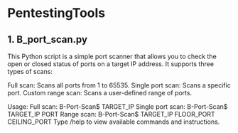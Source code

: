 # PentestingTools
## 1. B_port_scan.py
This Python script is a simple port scanner that allows you to check the open or closed status of ports on a target IP address. It supports three types of scans:

Full scan: Scans all ports from 1 to 65535.
Single port scan: Scans a specific port.
Custom range scan: Scans a user-defined range of ports.

Usage:
Full scan: B-Port-Scan$ TARGET_IP
Single port scan: B-Port-Scan$ TARGET_IP PORT
Range scan: B-Port-Scan$ TARGET_IP FLOOR_PORT CEILING_PORT
Type /help to view available commands and instructions.
